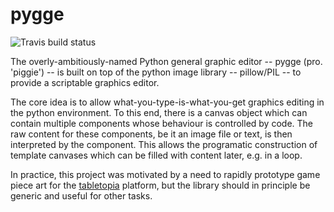 # pygge

![Travis build status](https://travis-ci.com/github/liamhuber/pygge/pygge.svg?branch=master)

The overly-ambitiously-named Python general graphic editor -- pygge (pro. 'piggie') -- is built on top of the python 
image library -- pillow/PIL -- to provide a scriptable graphics editor.

The core idea is to allow what-you-type-is-what-you-get graphics editing in the python environment. To this end, there 
is a canvas object which can contain multiple components whose behaviour is controlled by code. The raw content for 
these components, be it an image file or text, is then interpreted by the component. This allows the programatic 
construction of template canvases which can be filled with content later, e.g. in a loop. 

In practice, this project was motivated by a need to rapidly prototype game piece art for the 
[tabletopia](www.tabletopia.com) platform, but the library should in principle be generic and useful for other tasks.